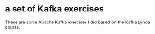 # a set of Kafka exercises
These are some Apache Kafka exercises I did based on the Kafka Lynda course.
